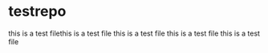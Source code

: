# testrepo
this is a test filethis is a test file
this is a test file
this is a test file
this is a test file
